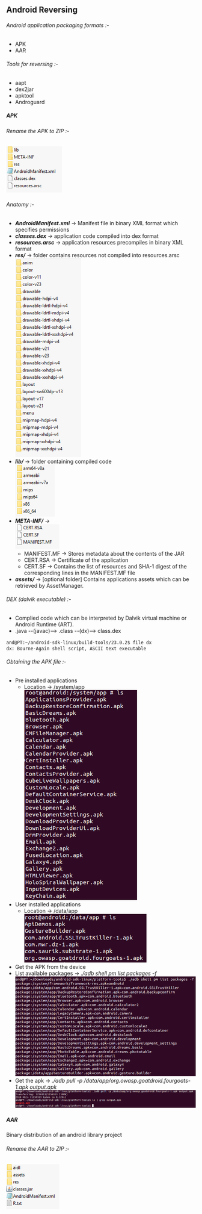 ## Android Reversing

###### Android application packaging formats :-
* APK
* AAR

###### Tools for reversing :-
* aapt
* dex2jar
* apktool
* Androguard

##### APK

###### Rename the APK to ZIP :-
![Alt text](https://github.com/Kan1shka9/AndroidScratch/blob/master/images/1.PNG)

###### Anatomy :-
* <b><i>AndroidManifest.xml</i></b>	-> Manifest file in binary XML format which specifies permissions
* <b><i>classes.dex</i></b>	-> application code compiled into dex format
* <b><i>resources.arsc</i></b> -> application resources precompiles in binary XML format
* <b><i>res/</i></b> -> folder contains resources not compiled into resources.arsc
<br>![Alt text](https://github.com/Kan1shka9/AndroidScratch/blob/master/images/2.PNG)
* <b><i>lib/</i></b> -> folder containing compiled code
<br>![Alt text](https://github.com/Kan1shka9/AndroidScratch/blob/master/images/3.PNG)
* <b><i>META-INF/</i></b> ->
<br>![Alt text](https://github.com/Kan1shka9/AndroidScratch/blob/master/images/4.PNG)
  * MANIFEST.MF -> Stores metadata about the contents of the JAR
  * CERT.RSA -> Certificate of the application
  * CERT.SF -> Contains the list of resources and SHA-1 digest of the corresponding lines in the MANIFEST.MF file
* <b><i>assets/</i></b>	-> [optional folder] Contains applications assets which can be retrieved by AssetManager.

###### DEX (dalvik executable) :-
- Complied code which can be interpreted by Dalvik virtual machine or Android Runtime (ART).
- .java --(javac)--> .class --(dx)--> class.dex
```
and@PT:~/android-sdk-linux/build-tools/23.0.2$ file dx
dx: Bourne-Again shell script, ASCII text executable
```

###### Obtaining the APK file :-
* Pre installed applications
  * Location -> /system/app
<br>![Alt text](https://github.com/Kan1shka9/AndroidScratch/blob/master/images/5.PNG)
* User installed applications
  * Location -> /data/app
<br>![Alt text](https://github.com/Kan1shka9/AndroidScratch/blob/master/images/6.PNG)
* Get the APK from the device
 * List available packages -> <i>./adb shell pm list packages -f</i>
  <br>![Alt text](https://github.com/Kan1shka9/AndroidScratch/blob/master/images/7.PNG)
 * Get the apk -> <i>./adb pull -p /data/app/org.owasp.goatdroid.fourgoats-1.apk output.apk</i>
  <br>![Alt text](https://github.com/Kan1shka9/AndroidScratch/blob/master/images/8.PNG)

##### AAR
Binary distribution of an android library project

###### Rename the AAR to ZIP :-
![Alt text](https://github.com/Kan1shka9/AndroidScratch/blob/master/images/9.PNG)
